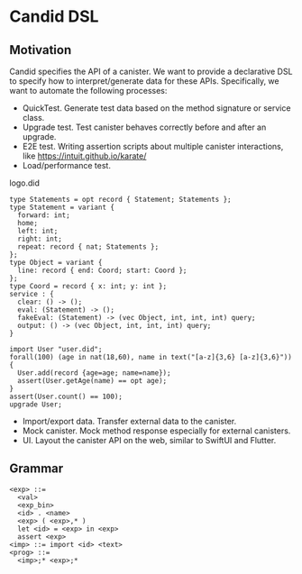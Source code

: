 # Candid DSL

## Motivation

Candid specifies the API of a canister. We want to provide a declarative DSL to specify how to interpret/generate data
for these APIs. Specifically, we want to automate the following processes:

* QuickTest. Generate test data based on the method signature or service class.
* Upgrade test. Test canister behaves correctly before and after an upgrade.
* E2E test. Writing assertion scripts about multiple canister interactions, like https://intuit.github.io/karate/
* Load/performance test.


logo.did
```
type Statements = opt record { Statement; Statements };
type Statement = variant {
  forward: int;
  home;
  left: int;
  right: int;
  repeat: record { nat; Statements };
};
type Object = variant {
  line: record { end: Coord; start: Coord };
};
type Coord = record { x: int; y: int };
service : {
  clear: () -> ();
  eval: (Statement) -> ();
  fakeEval: (Statement) -> (vec Object, int, int, int) query;
  output: () -> (vec Object, int, int, int) query;
}
```

```
import User "user.did";
forall(100) (age in nat(18,60), name in text("[a-z]{3,6} [a-z]{3,6}")) {
  User.add(record {age=age; name=name});
  assert(User.getAge(name) == opt age);
}
assert(User.count() == 100);
upgrade User;

```
* Import/export data. Transfer external data to the canister.
* Mock canister. Mock method response especially for external canisters.
* UI. Layout the canister API on the web, similar to SwiftUI and Flutter.

## Grammar

```
<exp> ::=
  <val>
  <exp_bin>
  <id> . <name>
  <exp> ( <exp>,* )
  let <id> = <exp> in <exp>
  assert <exp>
<imp> ::= import <id> <text>
<prog> ::=
  <imp>;* <exp>;*

```
